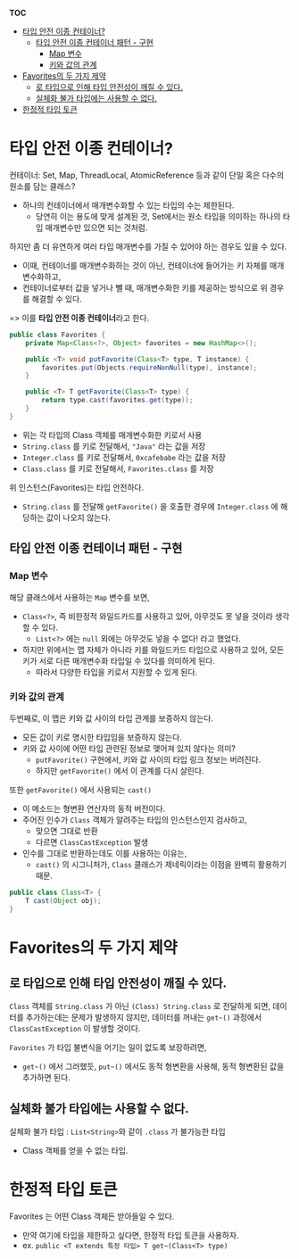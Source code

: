 **TOC**
- [타입 안전 이종 컨테이너?](#타입-안전-이종-컨테이너)
	- [타입 안전 이종 컨테이너 패턴 - 구현](#타입-안전-이종-컨테이너-패턴---구현)
		- [Map 변수](#map-변수)
		- [키와 값의 관계](#키와-값의-관계)
- [Favorites의 두 가지 제약](#favorites의-두-가지-제약)
	- [로 타입으로 인해 타입 안전성이 깨질 수 있다.](#로-타입으로-인해-타입-안전성이-깨질-수-있다)
	- [실체화 불가 타입에는 사용할 수 없다.](#실체화-불가-타입에는-사용할-수-없다)
- [한정적 타입 토큰](#한정적-타입-토큰)

# 타입 안전 이종 컨테이너?
컨테이너: Set, Map, ThreadLocal<T>, AtomicReference<T> 등과 같이 단일 혹은 다수의 원소를 담는 클래스?
- 하나의 컨테이너에서 매개변수화할 수 있는 타입의 수는 제한된다.
  - 당연히 이는 용도에 맞게 설계된 것, Set에서는 원소 타입을 의미하는 하나의 타입 매개변수만 있으면 되는 것처럼.

하지만 좀 더 유연하게 여러 타입 매개변수를 가질 수 있어야 하는 경우도 있을 수 있다.
- 이때, 컨테이너를 매개변수화하는 것이 아닌, 컨테이너에 들어가는 키 자체를 매개변수화하고,
- 컨테이너로부터 값을 넣거나 뺄 때, 매개변수화한 키를 제공하는 방식으로 위 경우를 해결할 수 있다.

=> 이를 **타입 안전 이종 컨테이너**라고 한다.

```java
public class Favorites {
	private Map<Class<?>, Object> favorites = new HashMap<>();

	public <T> void putFavorite(Class<T> type, T instance) {
		favorites.put(Objects.requireNonNull(type), instance);
	}

	public <T> T getFavorite(Class<T> type) {
		return type.cast(favorites.get(type));
	}
}
```
- 위는 각 타입의 Class 객체를 매개변수화한 키로서 사용
- `String.class` 를 키로 전달해서, `"Java"` 라는 값을 저장
- `Integer.class` 를 키로 전달해서, `0xcafebabe` 라는 값을 저장
- `Class.class` 를 키로 전달해서, `Favorites.class` 를 저장

위 인스턴스(Favorites)는 타입 안전하다.
- `String.class` 를 전달해 `getFavorite()` 을 호출한 경우에 `Integer.class` 에 해당하는 값이 나오지 않는다.

## 타입 안전 이종 컨테이너 패턴 - 구현
### Map 변수
해당 클래스에서 사용하는 `Map` 변수를 보면,
- `Class<?>`, 즉 비한정적 와일드카드를 사용하고 있어, 아무것도 못 넣을 것이라 생각할 수 있다.
  - `List<?>` 에는 `null` 외에는 아무것도 넣을 수 없다! 라고 했었다.
- 하지만 위에서는 맵 자체가 아니라 키를 와일드카드 타입으로 사용하고 있어, 모든 키가 서로 다른 매개변수화 타입일 수 있다를 의미하게 된다.
  - 따라서 다양한 타입을 키로서 지원할 수 있게 된다.

### 키와 값의 관계
두번째로, 이 맵은 키와 값 사이의 타입 관계를 보증하지 않는다.
- 모든 값이 키로 명시한 타입임을 보증하지 않는다.
- 키와 값 사이에 어떤 타입 관련된 정보로 맺어져 있지 않다는 의미?
  - `putFavorite()` 구현에서, 키와 값 사이의 타입 링크 정보는 버려진다.
  - 하지만 `getFavorite()` 에서 이 관계를 다시 살린다.

또한 `getFavorite()` 에서 사용되는 `cast()`
- 이 메소드는 형변환 연산자의 동적 버전이다.
- 주어진 인수가 `Class` 객체가 알려주는 타입의 인스턴스인지 검사하고,
  - 맞으면 그대로 반환
  - 다르면 `ClassCastException` 발생
- 인수를 그대로 반환하는데도 이를 사용하는 이유는,
  - `cast()` 의 시그니처가, `Class` 클래스가 제네릭이라는 이점을 완벽히 활용하기 때문.

```java
public class Class<T> { 
	T cast(Object obj); 
}
```

# Favorites의 두 가지 제약
## 로 타입으로 인해 타입 안전성이 깨질 수 있다.
`Class` 객체를 `String.class` 가 아닌 `(Class) String.class` 로 전달하게 되면, 데이터를 추가하는데는 문제가 발생하지 않지만, 데이터를 꺼내는 `get~()` 과정에서 `ClassCastException` 이 발생할 것이다.

`Favorites` 가 타입 불변식을 어기는 일이 없도록 보장하려면,
- `get~()` 에서 그러했듯, `put~()` 에서도 동적 형변환을 사용해, 동적 형변환된 값을 추가하면 된다.

## 실체화 불가 타입에는 사용할 수 없다.
실체화 불가 타입 : `List<String>`와 같이 `.class` 가 불가능한 타입
- Class 객체를 얻을 수 없는 타입.

# 한정적 타입 토큰
Favorites 는 어떤 Class 객체든 받아들일 수 있다.
- 만약 여기에 타입을 제한하고 싶다면, 한정적 타입 토큰을 사용하자.
- ex. `public <T extends 특정 타입> T get~(Class<T> type)`
